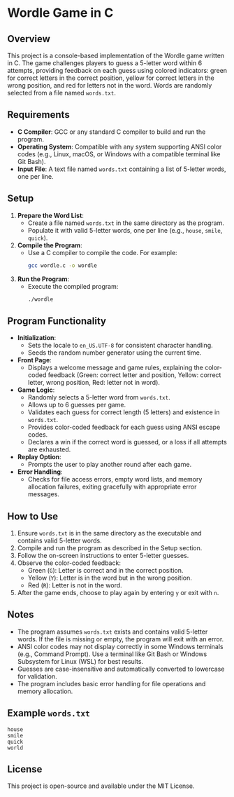 # Wordle Game in C

## Overview
This project is a console-based implementation of the Wordle game written in C. The game challenges players to guess a 5-letter word within 6 attempts, providing feedback on each guess using colored indicators: green for correct letters in the correct position, yellow for correct letters in the wrong position, and red for letters not in the word. Words are randomly selected from a file named `words.txt`.

## Requirements
- **C Compiler**: GCC or any standard C compiler to build and run the program.
- **Operating System**: Compatible with any system supporting ANSI color codes (e.g., Linux, macOS, or Windows with a compatible terminal like Git Bash).
- **Input File**: A text file named `words.txt` containing a list of 5-letter words, one per line.

## Setup
1. **Prepare the Word List**:
   - Create a file named `words.txt` in the same directory as the program.
   - Populate it with valid 5-letter words, one per line (e.g., `house`, `smile`, `quick`).
2. **Compile the Program**:
   - Use a C compiler to compile the code. For example:
     ```bash
     gcc wordle.c -o wordle
     ```
3. **Run the Program**:
   - Execute the compiled program:
     ```bash
     ./wordle
     ```

## Program Functionality
- **Initialization**:
  - Sets the locale to `en_US.UTF-8` for consistent character handling.
  - Seeds the random number generator using the current time.
- **Front Page**:
  - Displays a welcome message and game rules, explaining the color-coded feedback (Green: correct letter and position, Yellow: correct letter, wrong position, Red: letter not in word).
- **Game Logic**:
  - Randomly selects a 5-letter word from `words.txt`.
  - Allows up to 6 guesses per game.
  - Validates each guess for correct length (5 letters) and existence in `words.txt`.
  - Provides color-coded feedback for each guess using ANSI escape codes.
  - Declares a win if the correct word is guessed, or a loss if all attempts are exhausted.
- **Replay Option**:
  - Prompts the user to play another round after each game.
- **Error Handling**:
  - Checks for file access errors, empty word lists, and memory allocation failures, exiting gracefully with appropriate error messages.

## How to Use
1. Ensure `words.txt` is in the same directory as the executable and contains valid 5-letter words.
2. Compile and run the program as described in the Setup section.
3. Follow the on-screen instructions to enter 5-letter guesses.
4. Observe the color-coded feedback:
   - Green (`G`): Letter is correct and in the correct position.
   - Yellow (`Y`): Letter is in the word but in the wrong position.
   - Red (`R`): Letter is not in the word.
5. After the game ends, choose to play again by entering `y` or exit with `n`.

## Notes
- The program assumes `words.txt` exists and contains valid 5-letter words. If the file is missing or empty, the program will exit with an error.
- ANSI color codes may not display correctly in some Windows terminals (e.g., Command Prompt). Use a terminal like Git Bash or Windows Subsystem for Linux (WSL) for best results.
- Guesses are case-insensitive and automatically converted to lowercase for validation.
- The program includes basic error handling for file operations and memory allocation.

## Example `words.txt`
```
house
smile
quick
world
```

## License
This project is open-source and available under the MIT License.
